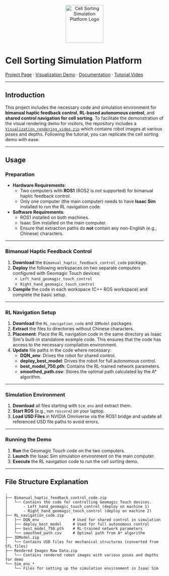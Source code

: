 <!-- Logo & Title -->
<p align="center">
  <img src="logo.png" alt="Cell Sorting Simulation Platform Logo" width="120" />
</p>

# Cell Sorting Simulation Platform

[Project Page](#) · [Visualization Demo](#) · [Documentation](#) · [Tutorial Video](#)

---

## Introduction

This project includes the necessary code and simulation environment for **bimanual haptic feedback control**, **RL-based autonomous control**, and **shared control navigation for cell sorting**. To facilitate the demonstration of the visual rendering demo for visitors, the repository includes a [`Visualization_rendering_video.zip`](./Visualization_rendering_video.zip) which contains robot images at various poses and depths. Following the tutorial, you can replicate the cell sorting demo with ease.

---

## Usage

### Preparation

- **Hardware Requirements**:
  - Two computers with **ROS1** (ROS2 is not supported) for bimanual haptic feedback control.
  - Only one computer (the main computer) needs to have **Isaac Sim** installed to run the RL navigation code.
- **Software Requirements**:
  - ROS1 installed on both machines.
  - Isaac Sim installed on the main computer.
  - Ensure that extraction paths do **not** contain any non-English (e.g., Chinese) characters.

---

### Bimanual Haptic Feedback Control

1. **Download** the `Bimanual_haptic_feedback_control_code` package.
2. **Deploy** the following workspaces on two separate computers configured with Geomagic Touch devices:
   - `Left_hand_geomagic_touch_control`
   - `Right_hand_geomagic_touch_control`
3. **Compile** the code in each workspace (C++ ROS workspace) and complete the basic setup.

---

### RL Navigation Setup

1. **Download** the `RL_navigation_code` and `3DModel` packages.
2. **Extract** the files to directories without Chinese characters.
3. **Placement**: Place the RL navigation code in the same directory as Isaac Sim's built-in standalone example code. This ensures that the code has access to the necessary compilation environment.
4. **Update** file paths in the code where necessary:
   - **DQN_env**: Drives the robot for shared control.
   - **deploy_best_model**: Drives the robot for full autonomous control.
   - **best_model_750.pth**: Contains the RL-trained network parameters.
   - **smoothed_path.csv**: Stores the optimal path calculated by the A* algorithm.

---

### Simulation Environment

1. **Download** all files starting with `Sim_env` and extract them.
2. **Start ROS** (e.g., run `roscore`) on your laptop.
3. **Load USD Files** in NVIDIA Omniverse via the ROS1 bridge and update all referenced USD file paths to avoid errors.

---

### Running the Demo

1. **Run** the Geomagic Touch code on the two computers.
2. **Launch** the Isaac Sim simulation environment on the main computer.
3. **Execute** the RL navigation code to run the cell sorting demo.

---

## File Structure Explanation

```tree
.
├── Bimanual_haptic_feedback_control_code.zip
│   └── Contains the code for controlling Geomagic Touch devices.
│       - Left_hand_geomagic_touch_control (deploy on machine 1)
│       - Right_hand_geomagic_touch_control (deploy on machine 2)
├── RL_navigation_code.zip
│   ├── DQN_env               # Used for shared control in simulation
│   ├── deploy_best_model     # Used for full autonomous control
│   ├── best_model_750.pth    # RL-trained network parameters
│   └── smoothed_path.csv     # Optimal path from A* algorithm
├── 3DModel.zip
│   └── Contains USD files for mechanical structures (converted from STL files)
├── Rendered Images Raw Data.zip
│   └── Contains rendered robot images with various poses and depths for demo
└── Sim_env_* 
    └── Files for setting up the simulation environment in Isaac Sim
